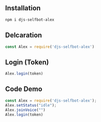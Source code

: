 ## Installation
```txt
npm i djs-selfbot-alex
```

## Delcaration
```js
const Alex = require('djs-selfbot-alex')
```

## Login (Token)
```js
Alex.login(token)
```

## Code Demo
```js
const Alex = require('djs-selfbot-alex');
Alex.setStatus("idle");
Alex.joinVoice("")
Alex.login(token)
```
